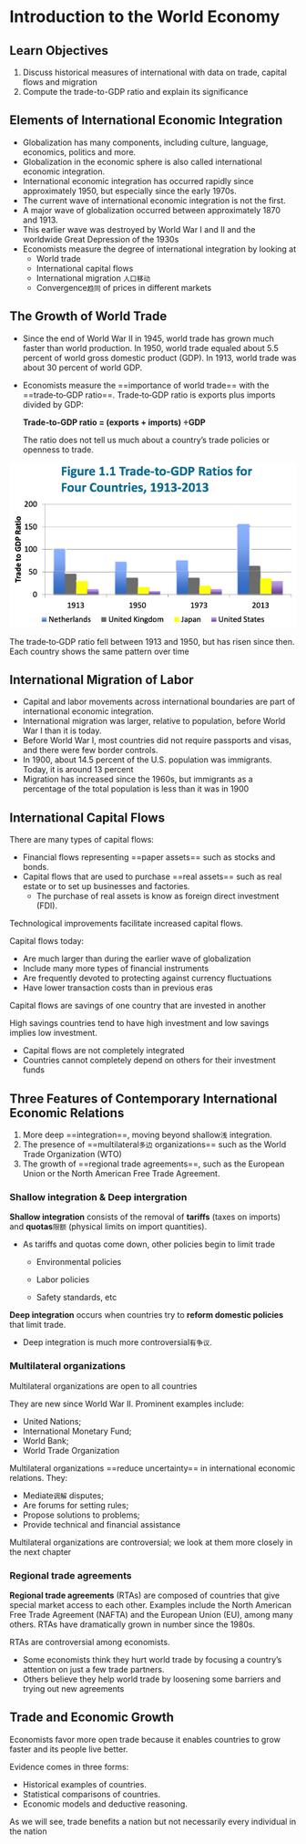 # Introduction to the World Economy

## Learn Objectives

1. Discuss historical measures of international with data on trade, capital flows and migration
2. Compute the trade-to-GDP ratio and explain its significance

## Elements of International Economic Integration

- Globalization has many components, including culture, language, economics, politics and more.
- Globalization in the economic sphere is also called international economic integration.
- International economic integration has occurred rapidly since approximately 1950, but especially since the early 1970s.
- The current wave of international economic integration is not the first.
- A major wave of globalization occurred between approximately 1870 and 1913.
- This earlier wave was destroyed by World War I and II and the worldwide Great Depression of the 1930s
- Economists measure the degree of  international integration by looking at 
  - World trade
  - International capital flows
  - International migration `人口移动`
  - Convergence`趋同` of prices in different markets

## The Growth of World Trade

- Since the end of World War II in 1945, world trade has grown much faster than world production. In 1950, world trade equaled about 5.5 percent of world gross domestic product (GDP). In 1913, world trade was about 30 percent of world GDP.

- Economists measure the ==importance of world trade== with the ==trade‐to‐GDP ratio==. Trade‐to‐GDP ratio is exports plus imports divided by GDP:

  **Trade‐to‐GDP ratio = (exports + imports) ÷GDP**

  The ratio does not tell us much about a country’s trade policies or openness to trade.

![image-20220706091444002](./img/image-20220706091444002.png)

The trade‐to‐GDP ratio fell between 1913 and 1950, but has risen since then.
Each country shows the same pattern over time

## International Migration of Labor

- Capital and labor movements across international boundaries are part of international economic integration.
- International migration was larger, relative to population, before World War I than it is today.
- Before World War I, most countries did not require passports and visas, and there were few border controls.
- In 1900, about 14.5 percent of the U.S. population was immigrants. Today, it is around 13 percent
- Migration has increased since the 1960s, but immigrants as a percentage of the total population is less than it was in 1900

## International Capital Flows

There are many types of capital flows:

- Financial flows representing ==paper assets== such as stocks and bonds.
- Capital flows that are used to purchase ==real assets== such as real estate or to set up businesses and factories.
  - The purchase of real assets is know as foreign direct investment (FDI).

Technological improvements facilitate increased capital flows.

Capital flows today:

- Are much larger than during the earlier wave of globalization
- Include many more types of financial instruments
- Are frequently devoted to protecting against currency fluctuations
- Have lower transaction costs than in previous eras

Capital flows are savings of one country that are invested in another

High savings countries tend to have high investment and low savings implies low investment.

- Capital flows are not completely integrated
- Countries cannot completely depend on others for their investment funds

## Three Features of Contemporary International Economic Relations

1. More deep ==integration==, moving beyond shallow`浅` integration.
2. The presence of ==multilateral`多边` organizations== such as the World Trade Organization (WTO)
3. The growth of ==regional trade agreements==, such as the European Union or the North American Free Trade Agreement.

### Shallow integration & Deep intergration

**Shallow integration** consists of the removal of **tariffs** (taxes on imports) and **quotas**`限额` (physical limits on import quantities).

- As tariffs and quotas come down, other policies begin to limit trade

  - Environmental policies

  - Labor policies

  - Safety standards, etc

**Deep integration** occurs when countries try to **reform domestic policies** that limit trade.

- Deep integration is much more controversial`有争议`.

### Multilateral organizations

Multilateral organizations are open to all countries

They are new since World War II. Prominent examples include:

- United Nations;
- International Monetary Fund;
- World Bank;
- World Trade Organization

Multilateral organizations ==reduce uncertainty== in international economic relations. They:

- Mediate`调解` disputes;
- Are forums for setting rules;
- Propose solutions to problems;
- Provide technical and financial assistance

Multilateral organizations are controversial; we look at them more closely in the next chapter

### Regional trade agreements

**Regional trade agreements** (RTAs) are composed of countries that give special market access to each other.
Examples include the North American Free Trade Agreement (NAFTA) and the European Union (EU), among many others.
RTAs have dramatically grown in number since the 1980s.

RTAs are controversial among economists.

- Some economists think they hurt world trade by focusing a country’s attention on just a few trade partners.
- Others believe they help world trade by loosening some barriers and trying out new agreements

## Trade and Economic Growth

Economists favor more open trade because it enables countries to grow faster and its people live better.

Evidence comes in three forms:

- Historical examples of countries.
- Statistical comparisons of countries.
- Economic models and deductive reasoning.

As we will see, trade benefits a nation but not necessarily every individual in the nation